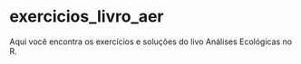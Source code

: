 # exercicios_livro_aer
Aqui você encontra os exercícios e soluções do livo Análises Ecológicas no R.
